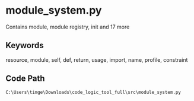 # module_system.py

Contains module, module registry, init and 17 more

## Keywords

resource, module, self, def, return, usage, import, name, profile, constraint

## Code Path

`C:\Users\timge\Downloads\code_logic_tool_full\src\module_system.py`

